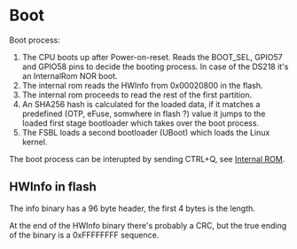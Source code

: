 # Boot

Boot process:

1. The CPU boots up after Power-on-reset. Reads the BOOT_SEL, GPIO57 and GPIO58 pins to decide the booting process. In case of the DS218 it's an InternalRom NOR boot.
2. The internal rom reads the HWInfo from 0x00020800 in the flash.
3. The internal rom proceeds to read the rest of the first partition.
4. An SHA256 hash is calculated for the loaded data, if it matches a predefined (OTP, eFuse, somwhere in flash ?) value it jumps to the loaded first stage bootloader which takes over the boot process.
5. The FSBL loads a second bootloader (UBoot) which loads the Linux kernel.

The boot process can be interupted by sending CTRL+Q, see [Internal ROM](rom.md).

## HWInfo in flash

The info binary has a 96 byte header, the first 4 bytes is the length.

At the end of the HWInfo binary there's probably a CRC, but the true ending of the binary is a 0xFFFFFFFF sequence.